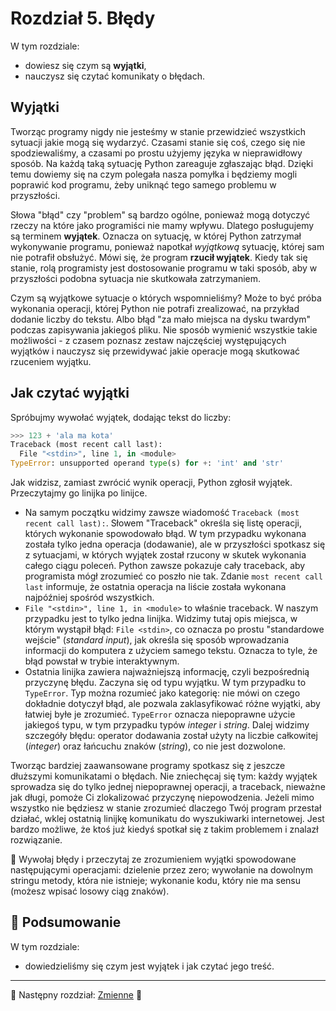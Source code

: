 # Rozdział 5. Błędy

W tym rozdziale:

* dowiesz się czym są **wyjątki**,
* nauczysz się czytać komunikaty o błędach.

## Wyjątki

Tworząc programy nigdy nie jesteśmy w stanie przewidzieć wszystkich
sytuacji jakie mogą się wydarzyć.  Czasami stanie się coś, czego się nie
spodziewaliśmy, a czasami po prostu użyjemy języka w nieprawidłowy sposób.
Na każdą taką sytuację Python zareaguje zgłaszając błąd.  Dzięki temu
dowiemy się na czym polegała nasza pomyłka i będziemy mogli poprawić kod
programu, żeby uniknąć tego samego problemu w przyszłości.

Słowa "błąd" czy "problem" są bardzo ogólne, ponieważ mogą dotyczyć rzeczy
na które jako programiści nie mamy wpływu.  Dlatego posługujemy są terminem
**wyjątek**.  Oznacza on sytuację, w której Python zatrzymał wykonywanie
programu, ponieważ napotkał *wyjątkową* sytuację, której sam nie potrafił
obsłużyć.  Mówi się, że program **rzucił wyjątek**.  Kiedy tak się stanie,
rolą programisty jest dostosowanie programu w taki sposób, aby
w przyszłości podobna sytuacja nie skutkowała zatrzymaniem.

Czym są wyjątkowe sytuacje o których wspomnieliśmy?  Może to być próba
wykonania operacji, której Python nie potrafi zrealizować, na przykład
dodanie liczby do tekstu.  Albo błąd "za mało miejsca na dysku twardym"
podczas zapisywania jakiegoś pliku.  Nie sposób wymienić wszystkie takie
możliwości - z czasem poznasz zestaw najczęściej występujących wyjątków
i nauczysz się przewidywać jakie operacje mogą skutkować rzuceniem wyjątku.

## Jak czytać wyjątki

Spróbujmy wywołać wyjątek, dodając tekst do liczby:

```python
>>> 123 + 'ala ma kota'
Traceback (most recent call last):
  File "<stdin>", line 1, in <module>
TypeError: unsupported operand type(s) for +: 'int' and 'str'
```

Jak widzisz, zamiast zwrócić wynik operacji, Python zgłosił wyjątek.
Przeczytajmy go linijka po linijce.

* Na samym początku widzimy zawsze wiadomość
`Traceback (most recent call last):`.  Słowem "Traceback" określa się listę
operacji, których wykonanie spowodowało błąd.  W tym przypadku wykonana
została tylko jedna operacja (dodawanie), ale w przyszłości spotkasz się
z sytuacjami, w których wyjątek został rzucony w skutek wykonania całego
ciągu poleceń.  Python zawsze pokazuje cały traceback, aby programista
mógł zrozumieć co poszło nie tak.  Zdanie `most recent call last`
informuje, że ostatnia operacja na liście została wykonana najpóźniej
spośród wszystkich.
* `File "<stdin>", line 1, in <module>` to właśnie traceback. W naszym
przypadku jest to tylko jedna linijka.  Widzimy tutaj opis miejsca,
w którym wystąpił błąd: `File <stdin>`, co oznacza po prostu "standardowe
wejście" (*standard input*), jak określa się sposób wprowadzania informacji
do komputera z użyciem samego tekstu.  Oznacza to tyle, że błąd powstał
w trybie interaktywnym.
* Ostatnia linijka zawiera najważniejszą informację, czyli bezpośrednią
przyczynę błędu.  Zaczyna się od typu wyjątku.  W tym przypadku to
`TypeError`.  Typ można rozumieć jako kategorię: nie mówi on czego
dokładnie dotyczył błąd, ale pozwala zaklasyfikować różne wyjątki, aby
łatwiej byłe je zrozumieć.  `TypeError` oznacza niepoprawne użycie jakiegoś
typu, w tym przypadku typów *integer* i *string*.  Dalej widzimy szczegóły
błędu: operator dodawania został użyty na liczbie całkowitej (*integer*)
oraz łańcuchu znaków (*string*), co nie jest dozwolone.

Tworząc bardziej zaawansowane programy spotkasz się z jeszcze dłuższymi
komunikatami o błędach.  Nie zniechęcaj się tym: każdy wyjątek sprowadza
się do tylko jednej niepoprawnej operacji, a traceback, nieważne jak długi,
pomoże Ci zlokalizować przyczynę niepowodzenia.  Jeżeli mimo wszystko nie
będziesz w stanie zrozumieć dlaczego Twój program przestał działać, wklej
ostatnią linijkę komunikatu do wyszukiwarki internetowej.  Jest bardzo
możliwe, że ktoś już kiedyś spotkał się z takim problemem i znalazł
rozwiązanie.

:snake: Wywołaj błędy i przeczytaj ze zrozumieniem wyjątki spowodowane
następującymi operacjami: dzielenie przez zero; wywołanie na dowolnym
stringu metody, która nie istnieje; wykonanie kodu, który nie ma sensu
(możesz wpisać losowy ciąg znaków).

## :pushpin: Podsumowanie

W tym rozdziale:

* dowiedzieliśmy się czym jest wyjątek i jak czytać jego treść.

---

:checkered_flag: Następny rozdział: [Zmienne](./06_zmienne.md) :checkered_flag:
